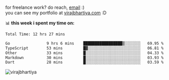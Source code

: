 for freelance work? do reach, [email](mailto:vlbhartiya@gmail.com) :)<br/>
you can see my portfolio at [virajbhartiya.com](https://virajbhartiya.com) :D

📊 **this week i spent my time on:**

<!--START_SECTION:waka-->

```txt
Total Time: 12 hrs 27 mins

Go                9 hrs 6 mins    █████████████████▒░░░░░░░   69.95 %
TypeScript        53 mins         █▓░░░░░░░░░░░░░░░░░░░░░░░   06.81 %
Other             33 mins         █░░░░░░░░░░░░░░░░░░░░░░░░   04.33 %
Markdown          30 mins         █░░░░░░░░░░░░░░░░░░░░░░░░   03.93 %
Dart              28 mins         █░░░░░░░░░░░░░░░░░░░░░░░░   03.59 %
```

<!--END_SECTION:waka-->

<p align="left"> <img src="https://komarev.com/ghpvc/?username=virajbhartiya&color=blue" alt="virajbhartiya" /> </p>
